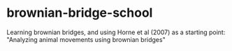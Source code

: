 # brownian-bridge-school
Learning brownian bridges, and using Horne et al (2007) as a starting point: "Analyzing animal movements using brownian bridges"
